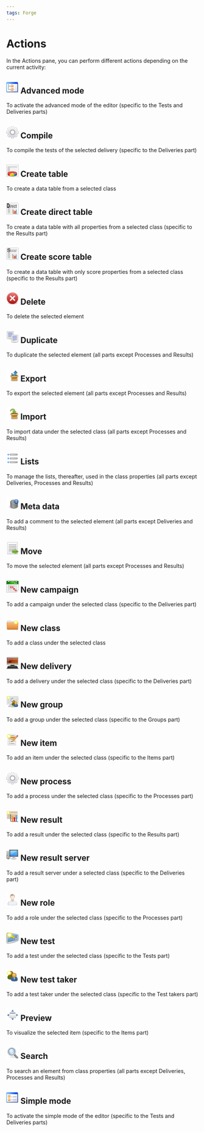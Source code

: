 ```yaml
---
tags: Forge
---
```


Actions
=======

In the Actions pane, you can perform different actions depending on the current activity:

![](resources/1-1-2-advancedMode.png) Advanced mode
-----------------------------------------

To activate the advanced mode of the editor (specific to the Tests and Deliveries parts)

![](resources/1-1-2-compile.png) Compile
------------------------------

To compile the tests of the selected delivery (specific to the Deliveries part)

![](resources/1-1-2-createTable.png) Create table
---------------------------------------

To create a data table from a selected class

![](resources/1-1-2-createDirectTable.png) Create direct table
----------------------------------------------------

To create a data table with all properties from a selected class (specific to the Results part)

![](resources/1-1-2-createScoreTable.png) Create score table
--------------------------------------------------

To create a data table with only score properties from a selected class (specific to the Results part)

![](resources/1-1-2-delete.png) Delete
----------------------------

To delete the selected element

![](resources/1-1-2-duplicate.png) Duplicate
----------------------------------

To duplicate the selected element (all parts except Processes and Results)

![](resources/1-1-2-export.png) Export
----------------------------

To export the selected element (all parts except Processes and Results)

![](resources/1-1-2-import.png) Import
----------------------------

To import data under the selected class (all parts except Processes and Results)

![](resources/1-1-2-lists.png) Lists
--------------------------

To manage the lists, thereafter, used in the class properties (all parts except Deliveries, Processes and Results)

![](resources/1-1-2-metaData.png) Meta data
---------------------------------

To add a comment to the selected element (all parts except Deliveries and Results)

![](resources/1-1-2-move.png) Move
------------------------

To move the selected element (all parts except Processes and Results)

![](resources/1-1-2-newCampaign.png) New campaign
---------------------------------------

To add a campaign under the selected class (specific to the Deliveries part)

![](resources/1-1-2-newClass.png) New class
---------------------------------

To add a class under the selected class

![](resources/1-1-2-newDelivery.png) New delivery
---------------------------------------

To add a delivery under the selected class (specific to the Deliveries part)

![](resources/1-1-2-newGroup.png) New group
---------------------------------

To add a group under the selected class (specific to the Groups part)

![](resources/1-1-2-newItem.png) New item
-------------------------------

To add an item under the selected class (specific to the Items part)

![](resources/1-1-2-newProcess.png) New process
-------------------------------------

To add a process under the selected class (specific to the Processes part)

![](resources/1-1-2-newResult.png) New result
-----------------------------------

To add a result under the selected class (specific to the Results part)

![](resources/1-1-2-newResultServers.png) New result server
-------------------------------------------------

To add a result server under a selected class (specific to the Deliveries part)

![](resources/1-1-2-newRole.png) New role
-------------------------------

To add a role under the selected class (specific to the Processes part)

![](resources/1-1-2-newTest.png) New test
-------------------------------

To add a test under the selected class (specific to the Tests part)

![](resources/1-1-2-newTestTaker.png) New test taker
------------------------------------------

To add a test taker under the selected class (specific to the Test takers part)

![](resources/1-1-2-preview.png) Preview
------------------------------

To visualize the selected item (specific to the Items part)

![](resources/1-1-2-search.png) Search
----------------------------

To search an element from class properties (all parts except Deliveries, Processes and Results)

![](resources/1-1-2-simpleMode.png) Simple mode
-------------------------------------

To activate the simple mode of the editor (specific to the Tests and Deliveries parts)

